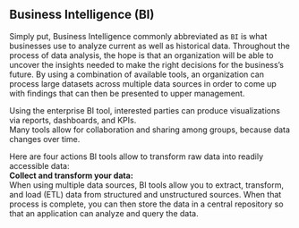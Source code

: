 ## Business Intelligence (BI)
Simply put, Business Intelligence commonly abbreviated as `BI` is what businesses use to analyze current as well as historical data. Throughout the process of data analysis, the hope is that an organization will be able to uncover the insights needed to make the right decisions for the business’s future. By using a combination of available tools, an organization can process large datasets across multiple data sources in order to come up with findings that can then be presented to upper management.  

Using the enterprise BI tool, interested parties can produce visualizations via reports, dashboards, and KPIs.  
Many tools allow for collaboration and sharing among groups, because data changes over time.  

Here are four actions BI tools allow to transform raw data into readily accessible data:  
**Collect and transform your data:**  
When using multiple data sources, BI tools allow you to extract, transform, and load (ETL) data from structured and unstructured sources. When that process is complete, you can then store the data in a central repository so that an application can analyze and query the data.
